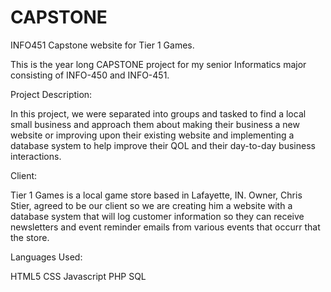 # CAPSTONE
INFO451 Capstone website for Tier 1 Games.

This is the year long CAPSTONE project for my senior Informatics major consisting of INFO-450 and INFO-451. 

Project Description:

In this project, we were separated into groups and tasked to find a local small business and approach them about making their
business a new website or improving upon their existing website and implementing a database system to help improve their QOL
and their day-to-day business interactions. 

Client:

Tier 1 Games is a local game store based in Lafayette, IN. Owner, Chris Stier, agreed to be our client so we are creating him a website with a database system that will
log customer information so they can receive newsletters and event reminder emails from various events that occurr that the store. 

Languages Used:

HTML5
CSS
Javascript
PHP
SQL
